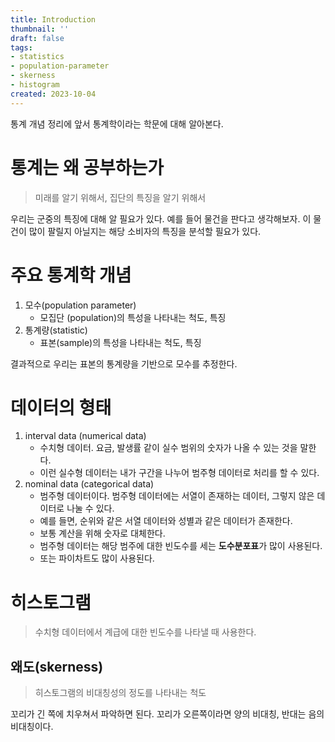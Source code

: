 ```yaml
---
title: Introduction
thumbnail: ''
draft: false
tags:
- statistics
- population-parameter
- skerness
- histogram
created: 2023-10-04
---
```


통계 개념 정리에 앞서 통계학이라는 학문에 대해 알아본다.

# 통계는 왜 공부하는가

 > 
 > 미래를 알기 위해서, 집단의 특징을 알기 위해서

우리는 군중의 특징에 대해 알 필요가 있다. 예를 들어 물건을 판다고 생각해보자. 이 물건이 많이 팔릴지 아닐지는 해당 소비자의 특징을 분석할 필요가 있다.

# 주요 통계학 개념

1. 모수(population parameter)
   * 모집단 (population)의 특성을 나타내는 척도, 특징
1. 통계량(statistic)
   * 표본(sample)의 특성을 나타내는 척도, 특징

결과적으로 우리는 표본의 통계량을 기반으로 모수를 추정한다.

# 데이터의 형태

1. interval data (numerical data)
   * 수치형 데이터. 요금, 발생률 같이 실수 범위의 숫자가 나올 수 있는 것을 말한다.
   * 이런 실수형 데이터는 내가 구간을 나누어 범주형 데이터로 처리를 할 수 있다.
1. nominal data (categorical data)
   * 범주형 데이터이다. 범주형 데이터에는 서열이 존재하는 데이터, 그렇지 않은 데이터로 나눌 수 있다.
   * 예를 들면, 순위와 같은 서열 데이터와 성별과 같은 데이터가 존재한다.
   * 보통 계산을 위해 숫자로 대체한다.
   * 범주형 데이터는 해당 범주에 대한 빈도수를 세는 **도수분포표**가 많이 사용된다.
   * 또는 파이차트도 많이 사용된다.

# 히스토그램

 > 
 > 수치형 데이터에서 계급에 대한 빈도수를 나타낼 때 사용한다.

## 왜도(skerness)

 > 
 > 히스토그램의 비대칭성의 정도를 나타내는 척도

꼬리가 긴 쪽에 치우쳐서 파악하면 된다. 꼬리가 오른쪽이라면 양의 비대칭, 반대는 음의 비대칭이다.
